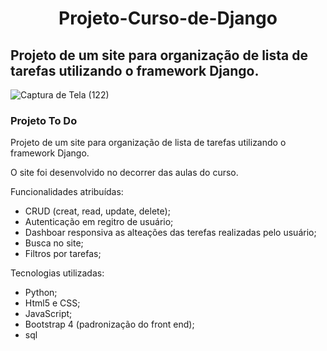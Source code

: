 
# <center/>Projeto-Curso-de-Django<center/>
## Projeto de um site para organização de lista de tarefas utilizando o framework Django.

![Captura de Tela (122)](https://user-images.githubusercontent.com/103837121/184902803-ed122517-4133-4917-aaeb-f908084ac839.png)

### Projeto To Do 

Projeto de um site para organização de lista de tarefas utilizando o framework Django.

O site foi desenvolvido no decorrer das aulas do curso.

Funcionalidades atribuídas:

- CRUD (creat, read, update, delete);
- Autenticação em regitro de usuário;
- Dashboar responsiva as alteações das terefas realizadas pelo usuário;
- Busca no site;
- Filtros por tarefas;

Tecnologias utilizadas:

- Python;
- Html5 e CSS;
- JavaScript;
- Bootstrap 4 (padronização do front end);
- sql

